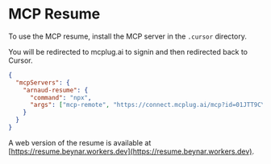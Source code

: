 # MCP Resume

To use the MCP resume, install the MCP server in the `.cursor` directory.

You will be redirected to mcplug.ai to signin and then redirected back to Cursor.

```json .cursor/mcp.json
{
  "mcpServers": {
    "arnaud-resume": {
      "command": "npx",
      "args": ["mcp-remote", "https://connect.mcplug.ai/mcp?id=01JTT9CYKNPCGK67M021AQTQQQ", "--http-only"]
    }
  }
}
```

A web version of the resume is available at [https://resume.beynar.workers.dev](https://resume.beynar.workers.dev).
